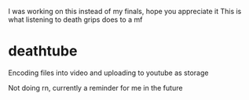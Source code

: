 I was working on this instead of my finals, hope you appreciate it
This is what listening to death grips does to a mf

# deathtube
Encoding files into video and uploading to youtube as storage

Not doing rn, currently a reminder for me in the future
